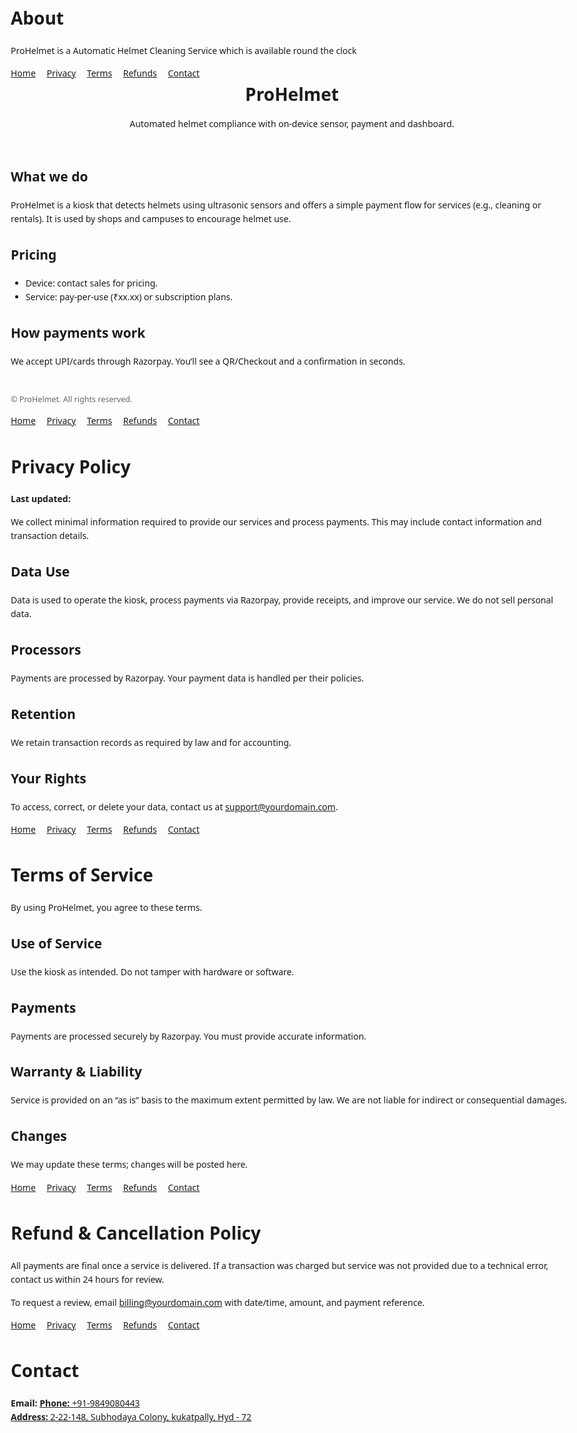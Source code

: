 # About
ProHelmet is a Automatic Helmet Cleaning Service which is available round the clock
<!doctype html>
<html lang="en">
<head>
  <meta charset="utf-8" />
  <title>ProHelmet — Smart Helmet Station</title>
  <meta name="viewport" content="width=device-width, initial-scale=1" />
  <style>body{font-family:system-ui,-apple-system,Segoe UI,Roboto,Arial,sans-serif;max-width:900px;margin:40px auto;padding:0 16px;line-height:1.6}nav a{margin-right:14px}header h1{margin:0 0 8px}footer{margin-top:40px;font-size:.9em;color:#666}</style>
</head>
<body>
  <nav>
    <a href="index.html">Home</a>
    <a href="privacy.html">Privacy</a>
    <a href="terms.html">Terms</a>
    <a href="refund.html">Refunds</a>
    <a href="contact.html">Contact</a>
  </nav>

  <header>
    <h1>ProHelmet</h1>
    <p>Automated helmet compliance with on-device sensor, payment and dashboard.</p>
  </header>

  <h2>What we do</h2>
  <p>ProHelmet is a kiosk that detects helmets using ultrasonic sensors and offers a simple payment flow for services (e.g., cleaning or rentals). It is used by shops and campuses to encourage helmet use.</p>

  <h2>Pricing</h2>
  <ul>
    <li>Device: contact sales for pricing.</li>
    <li>Service: pay-per-use (₹xx.xx) or subscription plans.</li>
  </ul>

  <h2>How payments work</h2>
  <p>We accept UPI/cards through Razorpay. You’ll see a QR/Checkout and a confirmation in seconds.</p>

  <footer>
    <p>© <span id="y"></span> ProHelmet. All rights reserved.</p>
  </footer>
  <script>document.getElementById('y').textContent=new Date().getFullYear()</script>
</body>
</html>




<!doctype html>
<html lang="en"><head>
<meta charset="utf-8"><meta name="viewport" content="width=device-width,initial-scale=1">
<title>Privacy Policy — ProHelmet</title>
<style>body{font-family:system-ui,max-width:900px;margin:40px auto;padding:0 16px;line-height:1.6}nav a{margin-right:14px}</style>
</head><body>
<nav>
  <a href="index.html">Home</a>
  <a href="privacy.html">Privacy</a>
  <a href="terms.html">Terms</a>
  <a href="refund.html">Refunds</a>
  <a href="contact.html">Contact</a>
</nav>
<h1>Privacy Policy</h1>
<p><strong>Last updated:</strong> <span id="d"></span></p>
<p>We collect minimal information required to provide our services and process payments. This may include contact information and transaction details.</p>
<h2>Data Use</h2>
<p>Data is used to operate the kiosk, process payments via Razorpay, provide receipts, and improve our service. We do not sell personal data.</p>
<h2>Processors</h2>
<p>Payments are processed by Razorpay. Your payment data is handled per their policies.</p>
<h2>Retention</h2>
<p>We retain transaction records as required by law and for accounting.</p>
<h2>Your Rights</h2>
<p>To access, correct, or delete your data, contact us at <a href="mailto:support@yourdomain.com">support@yourdomain.com</a>.</p>
<script>document.getElementById('d').textContent=new Date().toISOString().slice(0,10)</script>
</body></html>





<!doctype html>
<html lang="en"><head>
<meta charset="utf-8"><meta name="viewport" content="width=device-width,initial-scale=1">
<title>Terms of Service — ProHelmet</title>
<style>body{font-family:system-ui,max-width:900px;margin:40px auto;padding:0 16px;line-height:1.6}nav a{margin-right:14px}</style>
</head><body>
<nav>
  <a href="index.html">Home</a>
  <a href="privacy.html">Privacy</a>
  <a href="terms.html">Terms</a>
  <a href="refund.html">Refunds</a>
  <a href="contact.html">Contact</a>
</nav>
<h1>Terms of Service</h1>
<p>By using ProHelmet, you agree to these terms.</p>
<h2>Use of Service</h2>
<p>Use the kiosk as intended. Do not tamper with hardware or software.</p>
<h2>Payments</h2>
<p>Payments are processed securely by Razorpay. You must provide accurate information.</p>
<h2>Warranty & Liability</h2>
<p>Service is provided on an “as is” basis to the maximum extent permitted by law. We are not liable for indirect or consequential damages.</p>
<h2>Changes</h2>
<p>We may update these terms; changes will be posted here.</p>
</body></html>





<!doctype html>
<html lang="en"><head>
<meta charset="utf-8"><meta name="viewport" content="width=device-width,initial-scale=1">
<title>Refund & Cancellation — ProHelmet</title>
<style>body{font-family:system-ui,max-width:900px;margin:40px auto;padding:0 16px;line-height:1.6}nav a{margin-right:14px}</style>
</head><body>
<nav>
  <a href="index.html">Home</a>
  <a href="privacy.html">Privacy</a>
  <a href="terms.html">Terms</a>
  <a href="refund.html">Refunds</a>
  <a href="contact.html">Contact</a>
</nav>
<h1>Refund & Cancellation Policy</h1>
<p>All payments are final once a service is delivered. If a transaction was charged but service was not provided due to a technical error, contact us within 24 hours for review.</p>
<p>To request a review, email <a href="mailto:billing@yourdomain.com">billing@yourdomain.com</a> with date/time, amount, and payment reference.</p>
</body></html>


<!doctype html>
<html lang="en"><head>
<meta charset="utf-8"><meta name="viewport" content="width=device-width,initial-scale=1">
<title>Contact — ProHelmet</title>
<style>body{font-family:system-ui,max-width:900px;margin:40px auto;padding:0 16px;line-height:1.6}nav a{margin-right:14px}</style>
</head><body>
<nav>
  <a href="index.html">Home</a>
  <a href="privacy.html">Privacy</a>
  <a href="terms.html">Terms</a>
  <a href="refund.html">Refunds</a>
  <a href="contact.html">Contact</a>
</nav>
<h1>Contact</h1>
<p><strong>Email:</strong> <a href="mailto:prohelmet.protoptype@gmail.com">
<strong>Phone:</strong> +91-9849080443<br>
<strong>Address:</strong> 2-22-148, Subhodaya Colony, kukatpally, Hyd - 72</p>
</body></html>




